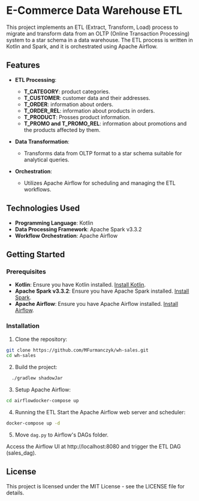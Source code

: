 # E-Commerce Data Warehouse ETL

This project implements an ETL (Extract, Transform, Load) process to migrate and transform data from an OLTP (Online Transaction Processing) system to a star schema in a data warehouse. The ETL process is written in Kotlin and Spark, and it is orchestrated using Apache Airflow.

## Features

- **ETL Processing**:
    - **T_CATEGORY**: product categories.
    - **T_CUSTOMER**: customer data and their addresses.
    - **T_ORDER**: information about orders.
    - **T_ORDER_REL**: information about products in orders.
    - **T_PRODUCT**: Prosses product information.
    - **T_PROMO and T_PROMO_REL**: information about promotions and the products affected by them.

- **Data Transformation**:
    - Transforms data from OLTP format to a star schema suitable for analytical queries.

- **Orchestration**:
    - Utilizes Apache Airflow for scheduling and managing the ETL workflows.

## Technologies Used

- **Programming Language**: Kotlin
- **Data Processing Framework**: Apache Spark v3.3.2
- **Workflow Orchestration**: Apache Airflow




## Getting Started

### Prerequisites

- **Kotlin**: Ensure you have Kotlin installed. [Install Kotlin](https://kotlinlang.org/docs/tutorials/command-line.html).
- **Apache Spark v3.3.2**: Ensure you have Apache Spark installed. [Install Spark](https://spark.apache.org/downloads.html).
- **Apache Airflow**: Ensure you have Apache Airflow installed. [Install Airflow](https://airflow.apache.org/docs/apache-airflow/stable/start.html).

### Installation

1. Clone the repository:
```bash
git clone https://github.com/MFurmanczyk/wh-sales.git
cd wh-sales
```

2. Build the project:
```bash
  ./gradlew shadowJar
```

3. Setup Apache Airflow:
```bash 
cd airflowdocker-compose up
```

4. Running the ETL
   Start the Apache Airflow web server and scheduler:
```bash
docker-compose up -d
```

5. Move `dag.py` to Airflow's DAGs folder.

Access the Airflow UI at http://localhost:8080 and trigger the ETL DAG (sales_dag).

## License
This project is licensed under the MIT License - see the LICENSE file for details.
